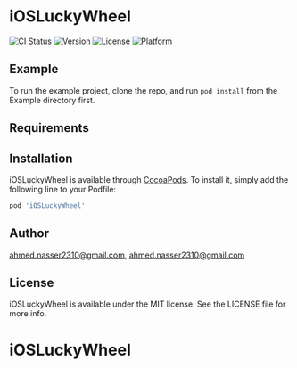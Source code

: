 # iOSLuckyWheel

[![CI Status](https://img.shields.io/travis/ahmed.nasser2310@gmail.com/iOSLuckyWheel.svg?style=flat)](https://travis-ci.org/ahmed.nasser2310@gmail.com/iOSLuckyWheel)
[![Version](https://img.shields.io/cocoapods/v/iOSLuckyWheel.svg?style=flat)](https://cocoapods.org/pods/iOSLuckyWheel)
[![License](https://img.shields.io/cocoapods/l/iOSLuckyWheel.svg?style=flat)](https://cocoapods.org/pods/iOSLuckyWheel)
[![Platform](https://img.shields.io/cocoapods/p/iOSLuckyWheel.svg?style=flat)](https://cocoapods.org/pods/iOSLuckyWheel)

## Example

To run the example project, clone the repo, and run `pod install` from the Example directory first.

## Requirements

## Installation

iOSLuckyWheel is available through [CocoaPods](https://cocoapods.org). To install
it, simply add the following line to your Podfile:

```ruby
pod 'iOSLuckyWheel'
```

## Author

ahmed.nasser2310@gmail.com, ahmed.nasser2310@gmail.com

## License

iOSLuckyWheel is available under the MIT license. See the LICENSE file for more info.
# iOSLuckyWheel
